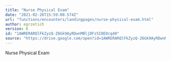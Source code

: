 ```yaml
---
title: "Nurse Physical Exam"
date: "2021-02-26T15:59:00.574Z"
url: "functions/encounters/landingpages/nurse-physical-exam.html"
author: egrzetich
version: 6
id: "1AWRERARQlFkZyzQ-Z6Gk9AyRDwnMBljDFz5I8EOcq40"
source: "https://drive.google.com/open?id=1AWRERARQlFkZyzQ-Z6Gk9AyRDwnMBljDFz5I8EOcq40"
---
```

Nurse Physical Exam

